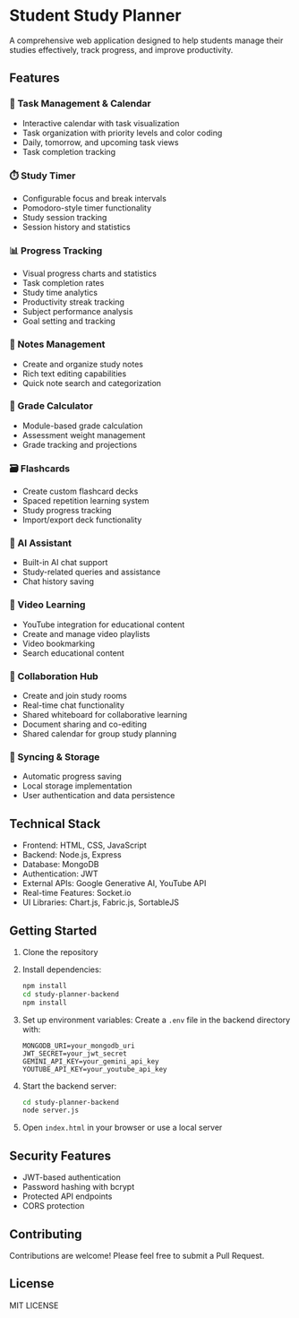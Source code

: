 # Student Study Planner

A comprehensive web application designed to help students manage their studies effectively, track progress, and improve productivity.

## Features

### 📅 Task Management & Calendar
- Interactive calendar with task visualization
- Task organization with priority levels and color coding
- Daily, tomorrow, and upcoming task views
- Task completion tracking

### ⏱️ Study Timer
- Configurable focus and break intervals
- Pomodoro-style timer functionality
- Study session tracking
- Session history and statistics

### 📊 Progress Tracking
- Visual progress charts and statistics
- Task completion rates
- Study time analytics
- Productivity streak tracking
- Subject performance analysis
- Goal setting and tracking

### 📝 Notes Management
- Create and organize study notes
- Rich text editing capabilities
- Quick note search and categorization

### 🎯 Grade Calculator
- Module-based grade calculation
- Assessment weight management
- Grade tracking and projections

### 🗃️ Flashcards
- Create custom flashcard decks
- Spaced repetition learning system
- Study progress tracking
- Import/export deck functionality

### 🤖 AI Assistant
- Built-in AI chat support
- Study-related queries and assistance
- Chat history saving

### 🎥 Video Learning
- YouTube integration for educational content
- Create and manage video playlists
- Video bookmarking
- Search educational content

### 👥 Collaboration Hub
- Create and join study rooms
- Real-time chat functionality
- Shared whiteboard for collaborative learning
- Document sharing and co-editing
- Shared calendar for group study planning

### 🔄 Syncing & Storage
- Automatic progress saving
- Local storage implementation
- User authentication and data persistence

## Technical Stack
- Frontend: HTML, CSS, JavaScript
- Backend: Node.js, Express
- Database: MongoDB
- Authentication: JWT
- External APIs: Google Generative AI, YouTube API
- Real-time Features: Socket.io
- UI Libraries: Chart.js, Fabric.js, SortableJS

## Getting Started

1. Clone the repository
2. Install dependencies:
   ```bash
   npm install
   cd study-planner-backend
   npm install
   ```

3. Set up environment variables:
   Create a `.env` file in the backend directory with:
   ```
   MONGODB_URI=your_mongodb_uri
   JWT_SECRET=your_jwt_secret
   GEMINI_API_KEY=your_gemini_api_key
   YOUTUBE_API_KEY=your_youtube_api_key
   ```

4. Start the backend server:
   ```bash
   cd study-planner-backend
   node server.js
   ```

5. Open `index.html` in your browser or use a local server

## Security Features
- JWT-based authentication
- Password hashing with bcrypt
- Protected API endpoints
- CORS protection

## Contributing
Contributions are welcome! Please feel free to submit a Pull Request.

## License
MIT LICENSE
